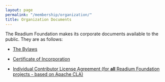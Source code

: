 ```yaml
---
layout: page
permalink: "/membership/organization/"
title: Organization Documents
---
```

The Readium Foundation makes its corporate documents available to the public. They are as follows:

- [The Bylaws](http://readium.org/about-us/corporate-documents/bylaws)

- [Certificate of Incorporation](http://readium.org/sites/readium.org/files/READIUM%20FOUNDATION%20CERTIFICATE%20OF%20INCORPORATION.pdf)

- [Individual Contributor License Agreement (for **all** Readium Foundation projects - based on Apache CLA)](http://readium.org/licenses/icla)
